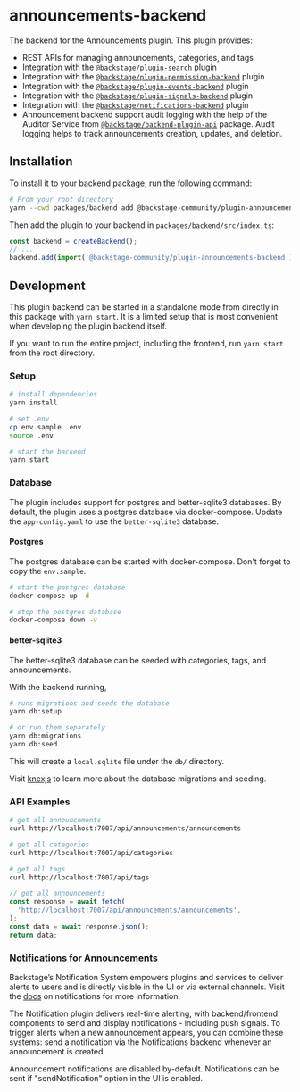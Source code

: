 # announcements-backend

The backend for the Announcements plugin. This plugin provides:

- REST APIs for managing announcements, categories, and tags
- Integration with the [`@backstage/plugin-search`](https://github.com/backstage/backstage/tree/master/plugins/search) plugin
- Integration with the [`@backstage/plugin-permission-backend`](https://github.com/backstage/backstage/tree/master/plugins/permission-backend) plugin
- Integration with the [`@backstage/plugin-events-backend`](https://github.com/backstage/backstage/tree/master/plugins/events-backend) plugin
- Integration with the [`@backstage/plugin-signals-backend`](https://github.com/backstage/backstage/tree/master/plugins/signals-backend) plugin
- Integration with the [`@backstage/notifications-backend`](https://github.com/backstage/backstage/tree/master/plugins/notifications-backend) plugin
- Announcement backend support audit logging with the help of the Auditor Service from [`@backstage/backend-plugin-api`](https://www.npmjs.com/package/@backstage/backend-plugin-api) package. Audit logging helps to track announcements creation, updates, and deletion.

## Installation

To install it to your backend package, run the following command:

```bash
# From your root directory
yarn --cwd packages/backend add @backstage-community/plugin-announcements-backend
```

Then add the plugin to your backend in `packages/backend/src/index.ts`:

```ts
const backend = createBackend();
// ...
backend.add(import('@backstage-community/plugin-announcements-backend'));
```

## Development

This plugin backend can be started in a standalone mode from directly in this
package with `yarn start`. It is a limited setup that is most convenient when
developing the plugin backend itself.

If you want to run the entire project, including the frontend, run `yarn start` from the root directory.

### Setup

```sh
# install dependencies
yarn install

# set .env
cp env.sample .env
source .env

# start the backend
yarn start
```

### Database

The plugin includes support for postgres and better-sqlite3 databases. By default, the plugin uses a postgres database via docker-compose. Update the `app-config.yaml` to use the `better-sqlite3` database.

#### Postgres

The postgres database can be started with docker-compose. Don't forget to copy the `env.sample`.

```sh
# start the postgres database
docker-compose up -d

# stop the postgres database
docker-compose down -v
```

#### better-sqlite3

The better-sqlite3 database can be seeded with categories, tags, and announcements.

With the backend running,

```sh
# runs migrations and seeds the database
yarn db:setup

# or run them separately
yarn db:migrations
yarn db:seed
```

This will create a `local.sqlite` file under the `db/` directory.

Visit [knexjs](https://knexjs.org/guide/migrations.html) to learn more about the database migrations and seeding.

### API Examples

```sh
# get all announcements
curl http://localhost:7007/api/announcements/announcements

# get all categories
curl http://localhost:7007/api/categories

# get all tags
curl http://localhost:7007/api/tags
```

```ts
// get all announcements
const response = await fetch(
  'http://localhost:7007/api/announcements/announcements',
);
const data = await response.json();
return data;
```

### Notifications for Announcements

Backstage’s Notification System empowers plugins and services to deliver alerts to users and is directly visible in the UI or via external channels. Visit the [docs](https://backstage.io/docs/notifications/) on notifications for more information.

The Notification plugin delivers real-time alerting, with backend/frontend components to send and display notifications - including push signals.
To trigger alerts when a new announcement appears, you can combine these systems: send a notification via the Notifications backend whenever an announcement is created.

Announcement notifications are disabled by-default. Notifications can be sent if "sendNotification" option in the UI is enabled.
